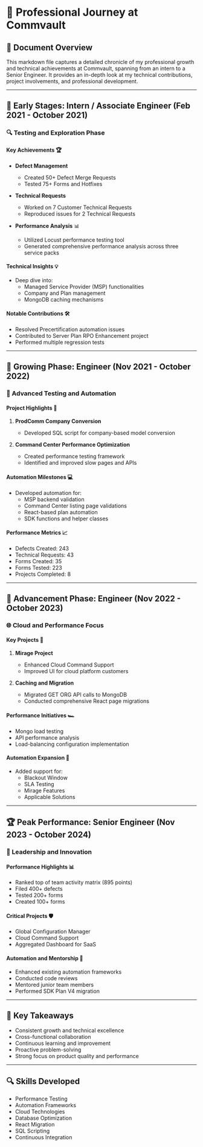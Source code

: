 # 🚀 Professional Journey at Commvault

## 📝 Document Overview
This markdown file captures a detailed chronicle of my professional growth and technical achievements at Commvault, spanning from an intern to a Senior Engineer. It provides an in-depth look at my technical contributions, project involvements, and professional development.

---

## 🌱 Early Stages: Intern / Associate Engineer (Feb 2021 - October 2021)
### 🔍 Testing and Exploration Phase

#### Key Achievements 🏆
- **Defect Management**
  - Created 50+ Defect Merge Requests
  - Tested 75+ Forms and Hotfixes

- **Technical Requests**
  - Worked on 7 Customer Technical Requests
  - Reproduced issues for 2 Technical Requests

- **Performance Analysis** 📊
  - Utilized Locust performance testing tool
  - Generated comprehensive performance analysis across three service packs

#### Technical Insights 💡
- Deep dive into:
  - Managed Service Provider (MSP) functionalities
  - Company and Plan management
  - MongoDB caching mechanisms

#### Notable Contributions 🛠️
- Resolved Precertification automation issues
- Contributed to Server Plan RPO Enhancement project
- Performed multiple regression tests

---

## 🚀 Growing Phase: Engineer (Nov 2021 - October 2022)
### 🔬 Advanced Testing and Automation

#### Project Highlights 🌟
1. **ProdComm Company Conversion**
   - Developed SQL script for company-based model conversion

2. **Command Center Performance Optimization**
   - Created performance testing framework
   - Identified and improved slow pages and APIs

#### Automation Milestones 💻
- Developed automation for:
  - MSP backend validation
  - Command Center listing page validations
  - React-based plan automation
  - SDK functions and helper classes

#### Performance Metrics 📈
- Defects Created: 243
- Technical Requests: 43
- Forms Created: 35
- Forms Tested: 223
- Projects Completed: 8

---

## 🔧 Advancement Phase: Engineer (Nov 2022 - October 2023)
### 🌐 Cloud and Performance Focus

#### Key Projects 🚀
1. **Mirage Project**
   - Enhanced Cloud Command Support
   - Improved UI for cloud platform customers

2. **Caching and Migration**
   - Migrated GET ORG API calls to MongoDB
   - Conducted comprehensive React page migrations

#### Performance Initiatives 🏎️
- Mongo load testing
- API performance analysis
- Load-balancing configuration implementation

#### Automation Expansion 🔬
- Added support for:
  - Blackout Window
  - SLA Testing
  - Mirage Features
  - Applicable Solutions

---

## 🏆 Peak Performance: Senior Engineer (Nov 2023 - October 2024)
### 🌈 Leadership and Innovation

#### Performance Highlights 📊
- Ranked top of team activity matrix (895 points)
- Filed 400+ defects
- Tested 200+ forms
- Created 100+ forms

#### Critical Projects 🛡️
- Global Configuration Manager
- Cloud Command Support
- Aggregated Dashboard for SaaS

#### Automation and Mentorship 👥
- Enhanced existing automation frameworks
- Conducted code reviews
- Mentored junior team members
- Performed SDK Plan V4 migration

---

## 🌟 Key Takeaways
- Consistent growth and technical excellence
- Cross-functional collaboration
- Continuous learning and improvement
- Proactive problem-solving
- Strong focus on product quality and performance

---

## 🔍 Skills Developed
- Performance Testing
- Automation Frameworks
- Cloud Technologies
- Database Optimization
- React Migration
- SQL Scripting
- Continuous Integration

